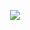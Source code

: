 <p align="center">
<a href="https://hits.seeyoufarm.com"><img src="https://hits.seeyoufarm.com/api/count/incr/badge.svg?url=https%3A%2F%2Fwww.xzdfs96.fit&count_bg=%238813D4&title_bg=%23E7075C&icon=storybook.svg&icon_color=%230DE8E7&title=%E8%AE%BF%E9%97%AE%E7%BB%9F%E8%AE%A1&edge_flat=false"/></a>
  </p>
